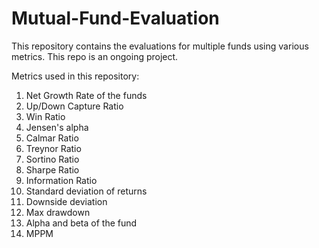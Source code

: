 # Mutual-Fund-Evaluation

This repository contains the evaluations for multiple funds using various metrics.
This repo is an ongoing project.

Metrics used in this repository:

1. Net Growth Rate of the funds
2. Up/Down Capture Ratio
3. Win Ratio
4. Jensen's alpha
5. Calmar Ratio
6. Treynor Ratio
7. Sortino Ratio
8. Sharpe Ratio
9. Information Ratio
10. Standard deviation of returns
11. Downside deviation
12. Max drawdown
13. Alpha and beta of the fund
14. MPPM
